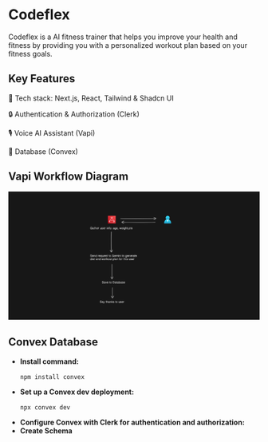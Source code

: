 # Codeflex
Codeflex is a AI fitness trainer that helps you improve your health and fitness by providing you with a personalized workout plan based on your fitness goals.

## Key Features
🚀 Tech stack: Next.js, React, Tailwind & Shadcn UI

🔒 Authentication & Authorization (Clerk)

🎙️ Voice AI Assistant (Vapi)

💾 Database (Convex)

## Vapi Workflow Diagram
![Vapi Workflow Diagram](/public/vapi-ai-workflow-diagram.png)

## Convex Database 
- **Install command:** 
  ```
  npm install convex
  ```
- **Set up a Convex dev deployment:**
  ```
  npx convex dev
  ```
- **Configure Convex with Clerk for authentication and authorization:**
- **Create Schema**